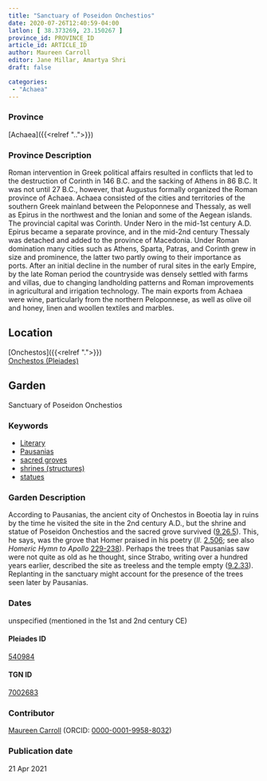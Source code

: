 ```yaml
---
title: "Sanctuary of Poseidon Onchestios"
date: 2020-07-26T12:40:59-04:00
latlon: [ 38.373269, 23.150267 ]
province_id: PROVINCE_ID
article_id: ARTICLE_ID
author: Maureen Carroll
editor: Jane Millar, Amartya Shri
draft: false

categories:
 - "Achaea"
---
```


### Province

[Achaea]({{<relref "..">}})

### Province Description

Roman intervention in Greek political affairs resulted in conflicts that led to the destruction of Corinth in 146 B.C. and the sacking of Athens in 86 B.C. It was not until 27 B.C., however, that Augustus formally organized the Roman province of Achaea. Achaea consisted of the cities and territories of the southern Greek mainland between the Peloponnese and Thessaly, as well as Epirus in the northwest and the Ionian and some of the Aegean islands.
The provincial capital was Corinth. Under Nero in the mid-1st century A.D. Epirus became a separate province, and in the mid-2nd century Thessaly was detached and added to the province of Macedonia. Under Roman domination many cities such as Athens, Sparta, Patras, and Corinth grew in size and prominence, the latter two partly owing to their importance as ports.  After an initial decline in the number of rural sites in the early Empire, by the late Roman period the countryside was densely settled with farms and villas, due to changing landholding patterns and Roman improvements in agricultural and irrigation technology. The main exports from Achaea were wine, particularly from the northern Peloponnese, as well as olive oil and honey, linen and woollen textiles and marbles.

## Location

[Onchestos]({{<relref ".">}}) \
[Onchestos (Pleiades)](https://pleiades.stoa.org/places/540984)

<!--### Location Description-->

<!-- LEAVE THIS BLANK FOR NOW

## Sublocation


[AREA WITHIN LOCATION, LIKE “PALATINE HILL”](GEOREFERENCE LINK)
A sublocation is any area larger than an individual garden, but located within a location. I would always try to include a link to a controlled vocabulary here if possible. This ID may well be different from the Garden ID, e.g., Pompeii versus a Garden in one of the houses which has its own Pleiades ID.
-->

<!--### Sublocation Description-->

<!-- DESCRIPTION -->

## Garden

Sanctuary of Poseidon Onchestios

### Keywords

- [Literary](#)
- [Pausanias](https://catalog.perseus.org/cite-collections/authors/urn:cite:perseus:author.1054.1)
- [sacred groves](http://vocab.getty.edu/page/aat/300251876)
-	[shrines (structures)](http://vocab.getty.edu/page/aat/300007558)
-	[statues](http://vocab.getty.edu/page/aat/300047600)

### Garden Description

According to Pausanias, the ancient city of Onchestos in Boeotia lay in ruins by the time he visited the site in the 2nd century A.D., but the shrine and statue of Poseidon Onchestios and the sacred grove survived ([9.26.5](http://data.perseus.org/citations/urn:cts:greekLit:tlg0525.tlg001.perseus-eng1:9.26.5)).  This, he says, was the grove that Homer praised in his poetry (*Il.* [2.506](http://data.perseus.org/citations/urn:cts:greekLit:tlg0012.tlg001.perseus-grc1:2.459-2.510); see also *Homeric Hymn to Apollo* [229-238](http://data.perseus.org/citations/urn:cts:greekLit:tlg0013.tlg003.perseus-eng1:3)). Perhaps the trees that Pausanias saw were not quite as old as he thought, since Strabo, writing over a hundred years earlier, described the site as treeless and the temple empty ([9.2.33](http://data.perseus.org/citations/urn:cts:greekLit:tlg0099.tlg001.perseus-eng1:9.2)).  Replanting in the sanctuary might account for the presence of the trees seen later by Pausanias.

<!--### Maps-->

<!--
OLD WAY (DO NOT USE)
![alt_text](../../images/image_name.ext)
*CAPTION*

NEW WAY ↓↓↓↓
{{< figure src="../images/image_name.ext" alt="ALT_TEXT" title="CAPTION" >}}

### Plans

OLD WAY (DO NOT USE)
![alt_text](../../images/image_name.ext)
*CAPTION*

NEW WAY ↓↓↓↓
{{< figure src="../images/image_name.ext" alt="ALT_TEXT" title="CAPTION" >}}
-->

<!--### Images-->

<!--
OLD WAY (DO NOT USE)
![alt_text](../../images/image_name.ext)
*CAPTION*

NEW WAY ↓↓↓↓
{{< figure src="../images/image_name.ext" alt="ALT_TEXT" title="CAPTION" >}}
-->

### Dates

unspecified (mentioned in the 1st and 2nd century CE)

<!--
### Bibliography

- BIB_ENTRY [(worldcat)](WORLDCAT_LINK_URL)
-->

<!--#### Periodo ID-->

<!-- [PERIODO_ID](https://pleiades.stoa.org/places/PLEIADES_ID) -->

#### Pleiades ID

[540984](https://pleiades.stoa.org/places/540984)

#### TGN ID

[7002683](http://vocab.getty.edu/page/tgn/7002683)

### Contributor

[Maureen Carroll](link) (ORCID: [0000-0001-9958-8032](https://orcid.org/0000-0001-9958-8032))

### Publication date


21 Apr 2021

<!--### Related articles-->

<!-- Links to other related articles. Leave blank for now -->